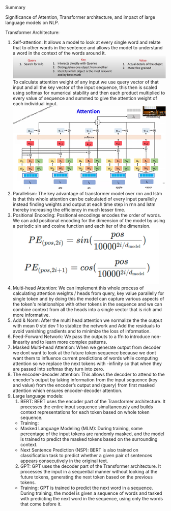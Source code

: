 Summary

Significance of Attention, Transformer architecture, and impact of large language models on NLP.

Transformer Architecture:

1. Self-attention: It allows a model to look at every single word and relate that to other words in the sentence and allows the model to understand a word in the context of the words around it.
![alt text](images/19_image.png)<br>
To calculate attention weight of any input we use query vector of that input and all the key vector of the input sequence, this then is scaled using softmax for numerical stability and then each product multiplied to every value of sequence and summed to give the attention weight of each individual input.
![alt text](images/19_image-1.png)
1. Parallelism: The key advantage of transformer model over rnn and lstm is that this whole attention can be calculated of every input parallelly instead finding weights and output at each time step in rnn and lstm thereby increasing the efficiency in much lesser time.
1. Positional Encoding: Positional encodings encodes the order of words. We can add positional encoding for the dimension of the model by using a periodic sin and cosine function and each iter of the dimension.
![alt text](images/18_image-3.png)
1. Multi-head Attention: We can implement this whole process of calculating attention weights / heads from query, key value parallelly for single token and by doing this the model can capture various aspects of the token's relationships with other tokens in the sequence and we can combine context from all the heads into a single vector that is rich amd more informative.
1. Add & Norm: After the multi head attention we normalize the the output with mean 0 std dev 1 to stablize the network and Add the residuals to avoid vanishing gradients and to minimize the loss of information.
1. Feed-Forward Network: We pass the outputs to a ffn to introduce non-linearity and to learn more complex patterns.
1. Masked Multi-head Attention: When we generate output from decoder we dont want to look at the future token sequence because we dont want them to influence current predictions of words while computing attention so we replace the next tokens with -infinity so that when they are passed into softmax they turn into zero.
1. The encoder-decoder attention: This allows the decoder to attend to the encoder's output by taking information from the input sequence (key and value) from the encoder’s output and (query) from first masked attention which ensures encoder-decoder attention.
1. Large language models:
    1. BERT: BERT uses the encoder part of the Transformer architecture. It processes the entire input sequence simultaneously and builds context representations for each token based on whole token sequence.
    - Training:
    - Masked Language Modeling (MLM): During training, some percentage of the input tokens are randomly masked, and the model is trained to predict the masked tokens based on the surrounding context.
    - Next Sentence Prediction (NSP): BERT is also trained on classification task to predict whether a given pair of sentences appears consecutively in the original text.
    2. GPT: GPT uses the decoder part of the Transformer architecture. It processes the input in a sequential manner without looking at the future tokens, generating the next token based on the previous tokens.
    - Training: GPT is trained to predict the next word in a sequence. During training, the model is given a sequence of words and tasked with predicting the next word in the sequence, using only the words that come before it.
